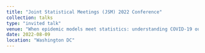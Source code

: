 ```yaml
---
title: "Joint Statistical Meetings (JSM) 2022 Conference"
collection: talks
type: "invited talk"
venue: "When epidemic models meet statistics: understanding COVID-19 outbreak"
date: 2022-08-09
location: "Washington DC"
---
```

